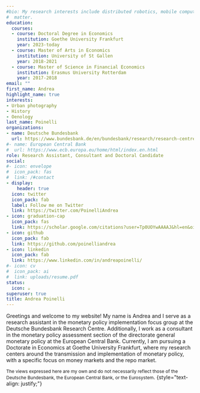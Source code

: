 ```yaml
---
#bio: My research interests include distributed robotics, mobile computing and programmable
#  matter.
education:
  courses:
  - course: Doctoral Degree in Economics
    institution: Goethe University Frankfurt
    year: 2023-today
  - course: Master of Arts in Economics
    institution: University of St Gallen
    year: 2018-2021
  - course: Master of Science in Financial Economics
    institution: Erasmus University Rotterdam
    year: 2017-2018
email: ""
first_name: Andrea
highlight_name: true
interests:
- Urban photography
- History
- Oenology
last_name: Poinelli
organizations:
- name: Deutsche Bundesbank
  url: https://www.bundesbank.de/en/bundesbank/research/research-centre
#- name: European Central Bank
#  url: https://www.ecb.europa.eu/home/html/index.en.html  
role: Research Assistant, Consultant and Doctoral Candidate
social:
#- icon: envelope
#  icon_pack: fas
#  link: /#contact
- display:
    header: true
  icon: twitter
  icon_pack: fab
  label: Follow me on Twitter
  link: https://twitter.com/PoinelliAndrea
- icon: graduation-cap
  icon_pack: fas
  link: https://scholar.google.com/citations?user=Tp0UOYwAAAAJ&hl=en&oi=ao
- icon: github
  icon_pack: fab
  link: https://github.com/poinelliandrea
- icon: linkedin
  icon_pack: fab
  link: https://www.linkedin.com/in/andreapoinelli/
#- icon: cv
#  icon_pack: ai
#  link: uploads/resume.pdf
status:
  icon: ☕️
superuser: true
title: Andrea Poinelli
---
```


Greetings and welcome to my website! My name is Andrea and I serve as a research assistant in the monetary policy implementation focus group at the Deutsche Bundesbank Research Centre. Additionally, I work as a consultant in the monetary policy assessment section of the directorate general monetary policy at the European Central Bank. Currently, I am pursuing a Doctorate in Economics at Goethe University Frankfurt, where my research centers around the transmission and implementation of monetary policy, with a specific focus on money markets and the repo market.

<span style="font-size: 12px;">The views expressed here are my own and do not necessarily reflect those of the Deutsche Bundesbank, the European Central Bank, or the Eurosystem</span>.
{style="text-align: justify;"}



